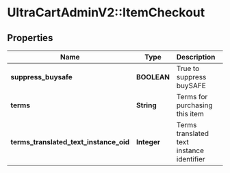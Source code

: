 # UltraCartAdminV2::ItemCheckout

## Properties
Name | Type | Description | Notes
------------ | ------------- | ------------- | -------------
**suppress_buysafe** | **BOOLEAN** | True to suppress buySAFE | [optional] 
**terms** | **String** | Terms for purchasing this item | [optional] 
**terms_translated_text_instance_oid** | **Integer** | Terms translated text instance identifier | [optional] 


